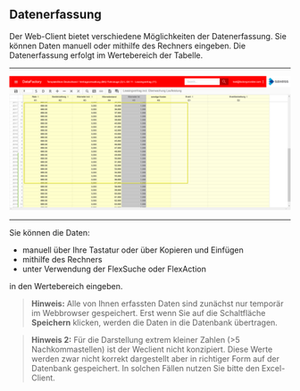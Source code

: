 ## Datenerfassung  

Der Web-Client bietet verschiedene Möglichkeiten der Datenerfassung. Sie können Daten manuell oder mithilfe des Rechners eingeben. Die Datenerfassung erfolgt im Wertebereich der Tabelle.  

---
![](/Pictures/Web-Client/Produkt/Datenerfassung/datenerfassung_1.png)

---

Sie können die Daten:

* manuell über Ihre Tastatur oder über Kopieren und Einfügen
* mithilfe des Rechners
* unter Verwendung der FlexSuche oder FlexAction

in den Wertebereich eingeben.

> **Hinweis:** Alle von Ihnen erfassten Daten sind zunächst nur temporär im Webbrowser gespeichert. Erst wenn Sie auf die Schaltfläche **Speichern** klicken, werden die Daten in die Datenbank übertragen.

> **Hinweis 2:** Für die Darstellung extrem kleiner Zahlen (>5 Nachkommastellen) ist der Weclient nicht konzipiert. Diese Werte werden zwar nicht korrekt dargestellt aber in richtiger Form auf der Datenbank gespeichert. In solchen Fällen nutzen Sie bitte den Excel-Client.
